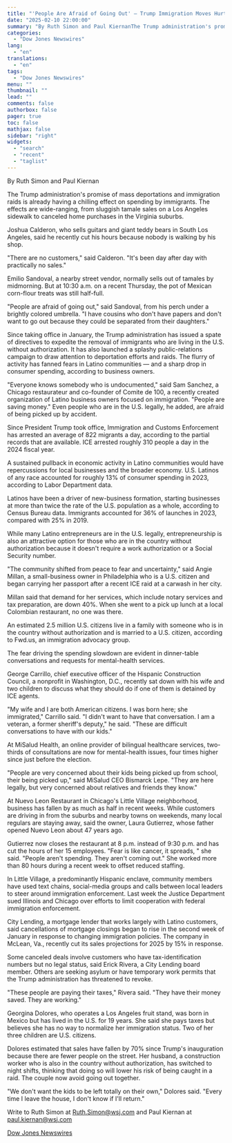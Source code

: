 ```yaml
---
title: "'People Are Afraid of Going Out' — Trump Immigration Moves Hurt Small Businesses — WSJ"
date: "2025-02-10 22:00:00"
summary: "By Ruth Simon and Paul KiernanThe Trump administration's promise of mass deportations and immigration raids is already having a chilling effect on spending by immigrants. The effects are wide-ranging, from sluggish tamale sales on a Los Angeles sidewalk to canceled home purchases in the Virginia suburbs.Joshua Calderon, who sells guitars..."
categories:
  - "Dow Jones Newswires"
lang:
  - "en"
translations:
  - "en"
tags:
  - "Dow Jones Newswires"
menu: ""
thumbnail: ""
lead: ""
comments: false
authorbox: false
pager: true
toc: false
mathjax: false
sidebar: "right"
widgets:
  - "search"
  - "recent"
  - "taglist"
---
```


By Ruth Simon and Paul Kiernan

The Trump administration's promise of mass deportations and immigration raids is already having a chilling effect on spending by immigrants. The effects are wide-ranging, from sluggish tamale sales on a Los Angeles sidewalk to canceled home purchases in the Virginia suburbs.

Joshua Calderon, who sells guitars and giant teddy bears in South Los Angeles, said he recently cut his hours because nobody is walking by his shop.

"There are no customers," said Calderon. "It's been day after day with practically no sales."

Emilio Sandoval, a nearby street vendor, normally sells out of tamales by midmorning. But at 10:30 a.m. on a recent Thursday, the pot of Mexican corn-flour treats was still half-full.

"People are afraid of going out," said Sandoval, from his perch under a brightly colored umbrella. "I have cousins who don't have papers and don't want to go out because they could be separated from their daughters."

Since taking office in January, the Trump administration has issued a spate of directives to expedite the removal of immigrants who are living in the U.S. without authorization. It has also launched a splashy public-relations campaign to draw attention to deportation efforts and raids. The flurry of activity has fanned fears in Latino communities — and a sharp drop in consumer spending, according to business owners.

"Everyone knows somebody who is undocumented," said Sam Sanchez, a Chicago restaurateur and co-founder of Comite de 100, a recently created organization of Latino business owners focused on immigration. "People are saving money." Even people who are in the U.S. legally, he added, are afraid of being picked up by accident.

Since President Trump took office, Immigration and Customs Enforcement has arrested an average of 822 migrants a day, according to the partial records that are available. ICE arrested roughly 310 people a day in the 2024 fiscal year.

A sustained pullback in economic activity in Latino communities would have repercussions for local businesses and the broader economy. U.S. Latinos of any race accounted for roughly 13% of consumer spending in 2023, according to Labor Department data.

Latinos have been a driver of new-business formation, starting businesses at more than twice the rate of the U.S. population as a whole, according to Census Bureau data. Immigrants accounted for 36% of launches in 2023, compared with 25% in 2019.

While many Latino entrepreneurs are in the U.S. legally, entrepreneurship is also an attractive option for those who are in the country without authorization because it doesn't require a work authorization or a Social Security number.

"The community shifted from peace to fear and uncertainty," said Angie Millan, a small-business owner in Philadelphia who is a U.S. citizen and began carrying her passport after a recent ICE raid at a carwash in her city.

Millan said that demand for her services, which include notary services and tax preparation, are down 40%. When she went to a pick up lunch at a local Colombian restaurant, no one was there.

An estimated 2.5 million U.S. citizens live in a family with someone who is in the country without authorization and is married to a U.S. citizen, according to Fwd.us, an immigration advocacy group.

The fear driving the spending slowdown are evident in dinner-table conversations and requests for mental-health services.

George Carrillo, chief executive officer of the Hispanic Construction Council, a nonprofit in Washington, D.C., recently sat down with his wife and two children to discuss what they should do if one of them is detained by ICE agents.

"My wife and I are both American citizens. I was born here; she immigrated," Carrillo said. "I didn't want to have that conversation. I am a veteran, a former sheriff's deputy," he said. "These are difficult conversations to have with our kids."

At MiSalud Health, an online provider of bilingual healthcare services, two-thirds of consultations are now for mental-health issues, four times higher since just before the election.

"People are very concerned about their kids being picked up from school, their being picked up," said MiSalud CEO Bismarck Lepe. "They are here legally, but very concerned about relatives and friends they know."

At Nuevo Leon Restaurant in Chicago's Little Village neighborhood, business has fallen by as much as half in recent weeks. While customers are driving in from the suburbs and nearby towns on weekends, many local regulars are staying away, said the owner, Laura Gutierrez, whose father opened Nuevo Leon about 47 years ago.

Gutierrez now closes the restaurant at 8 p.m. instead of 9:30 p.m. and has cut the hours of her 15 employees. "Fear is like cancer, it spreads, " she said. "People aren't spending. They aren't coming out." She worked more than 80 hours during a recent week to offset reduced staffing.

In Little Village, a predominantly Hispanic enclave, community members have used text chains, social-media groups and calls between local leaders to steer around immigration enforcement. Last week the Justice Department sued Illinois and Chicago over efforts to limit cooperation with federal immigration enforcement.

City Lending, a mortgage lender that works largely with Latino customers, said cancellations of mortgage closings began to rise in the second week of January in response to changing immigration policies. The company in McLean, Va., recently cut its sales projections for 2025 by 15% in response.

Some canceled deals involve customers who have tax-identification numbers but no legal status, said Erick Rivera, a City Lending board member. Others are seeking asylum or have temporary work permits that the Trump administration has threatened to revoke.

"These people are paying their taxes," Rivera said. "They have their money saved. They are working."

Georgina Dolores, who operates a Los Angeles fruit stand, was born in Mexico but has lived in the U.S. for 19 years. She said she pays taxes but believes she has no way to normalize her immigration status. Two of her three children are U.S. citizens.

Dolores estimated that sales have fallen by 70% since Trump's inauguration because there are fewer people on the street. Her husband, a construction worker who is also in the country without authorization, has switched to night shifts, thinking that doing so will lower his risk of being caught in a raid. The couple now avoid going out together.

"We don't want the kids to be left totally on their own," Dolores said. "Every time I leave the house, I don't know if I'll return."

Write to Ruth Simon at Ruth.Simon@wsj.com and Paul Kiernan at paul.kiernan@wsj.com

[Dow Jones Newswires](https://www.tradingview.com/news/DJN_DN20250210005683:0/)
